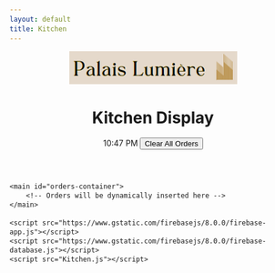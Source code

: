 ```yaml
---
layout: default
title: Kitchen
---
```


<!DOCTYPE html>
<html lang="en">
<head>
    <meta charset="UTF-8">
    <title>Kitchen Orders</title>
    <link rel="stylesheet" href="Kitchen.css">
</head>
<body>
    <header>
        <img src="Logo2.PNG" alt="Palais Lumière Logo" class="logo">
        <h1>Kitchen Display</h1>
        <span id="time">10:47 PM</span>
        <button id="clear-all">Clear All Orders</button>
    </header>
    
    
    <main id="orders-container">
        <!-- Orders will be dynamically inserted here -->
    </main>

    <script src="https://www.gstatic.com/firebasejs/8.0.0/firebase-app.js"></script>
    <script src="https://www.gstatic.com/firebasejs/8.0.0/firebase-database.js"></script>
    <script src="Kitchen.js"></script>
</body>
</html>
